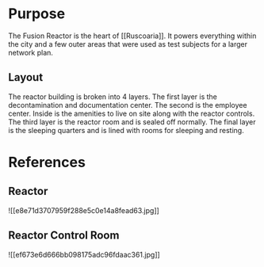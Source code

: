 # Purpose
The Fusion Reactor is the heart of [[Ruscoaria]]. It powers everything within the city and a few outer areas that were used as test subjects for a larger network plan.
## Layout
The reactor building is broken into 4 layers. The first layer is the decontamination and documentation center. The second is the employee center. Inside is the amenities to live on site along with the reactor controls. The third layer is the reactor room and is sealed off normally. The final layer is the sleeping quarters and is lined with rooms for sleeping and resting.
# References
## Reactor 
![[e8e71d3707959f288e5c0e14a8fead63.jpg]]
## Reactor Control Room
![[ef673e6d666bb098175adc96fdaac361.jpg]]
